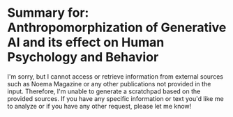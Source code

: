 # Summary for: Anthropomorphization of Generative AI and its effect on Human Psychology and Behavior

I'm sorry, but I cannot access or retrieve information from external sources such as Noema Magazine or any other publications not provided in the input. Therefore, I'm unable to generate a scratchpad based on the provided sources. If you have any specific information or text you'd like me to analyze or if you have any other request, please let me know!